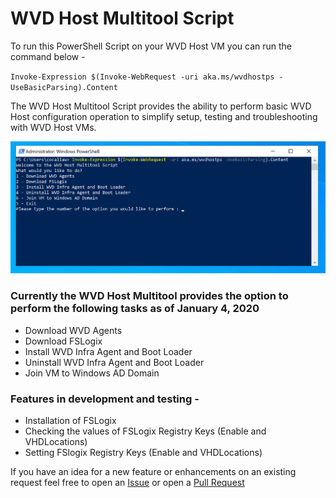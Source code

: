 # WVD Host Multitool Script

To run this PowerShell Script on your WVD Host VM you can run the command below - 

`Invoke-Expression $(Invoke-WebRequest -uri aka.ms/wvdhostps -UseBasicParsing).Content`

The WVD Host Multitool Script provides the ability to perform basic WVD Host configuration operation to simplify setup, testing and troubleshooting with WVD Host VMs. 

![PowerShell Screenshot](/images/wvdhostpsscreenshot01.png)

### Currently the WVD Host Multitool provides the option to perform the following tasks as of January 4, 2020

- Download WVD Agents
- Download FSLogix 
- Install WVD Infra Agent and Boot Loader
- Uninstall WVD Infra Agent and Boot Loader
- Join VM to Windows AD Domain

### Features in development and testing - 

- Installation of FSLogix
- Checking the values of FSLogix Registry Keys (Enable and VHDLocations)
- Setting FSlogix Registry Keys (Enable and VHDLocations)

If you have an idea for a new feature or enhancements on an existing request feel free to open an [Issue](https://github.com/cocallaw/AzWVD-HostSetup/issues) or open a [Pull Request](https://github.com/cocallaw/AzWVD-HostSetup/pulls)